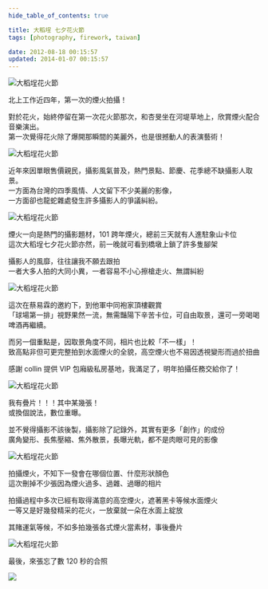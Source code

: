 ```yaml
---
hide_table_of_contents: true

title: 大稻埕 七夕花火節 
tags: [photography, firework, taiwan]

date: 2012-08-18 00:15:57
updated: 2014-01-07 00:15:57
---
```


![大稻埕花火節](http://farm9.staticflickr.com/8284/7814377518_9c38305055_c.jpg)

北上工作近四年，第一次的煙火拍攝！

對於花火，始終停留在第一次花火節那次，和杏旻坐在河堤草地上，欣賞煙火配合音樂演出。  
第一次覺得花火除了爆開那瞬間的美麗外，也是很撼動人的表演藝術！

![大稻埕花火節](http://farm9.staticflickr.com/8299/7814293422_e88a44f0c5_c.jpg)

近年來因單眼售價親民，攝影風氣普及，熱門景點、節慶、花季總不缺攝影人取景。  
一方面為台灣的四季風情、人文留下不少美麗的影像，  
一方面卻也龍蛇雜處發生許多攝影人的爭議糾紛。

![大稻埕花火節](http://farm9.staticflickr.com/8423/7814305620_cd1db2e38a_c.jpg)

煙火一向是熱門的攝影題材，101 跨年煙火，總前三天就有人進駐象山卡位  
這次大稻埕七夕花火節亦然，前一晚就可看到橋墩上鎖了許多隻腳架

攝影人的風靡，往往讓我不願去跟拍  
一者大多人拍的大同小異，一者容易不小心擦槍走火、無謂糾紛

![大稻埕花火節](http://farm9.staticflickr.com/8301/7814321488_8475eb0308_c.jpg)

這次在蔡易霖的邀約下，到他軍中同袍家頂樓觀賞  
「球場第一排」視野果然一流，無需豔陽下辛苦卡位，可自由取景，還可一旁喝喝啤酒再繼續。

而另一個重點是，因取景角度不同，相片也比較「不一樣」！  
致高點非但可更完整拍到水面煙火的全貌，高空煙火也不易因透視變形而過於扭曲

感謝 collin 提供 VIP 包廂級私房基地，我滿足了，明年拍攝任務交給你了！

![大稻埕花火節](http://farm8.staticflickr.com/7277/7814334750_7213e8af39_c.jpg)

我有疊片！！！其中某幾張！  
或換個說法，數位重曝。

並不覺得攝影不該後製，攝影除了記錄外，其實有更多「創作」的成份  
廣角變形、長焦壓縮、焦外散景，長曝光軌，都不是肉眼可見的影像

![大稻埕花火節](http://farm9.staticflickr.com/8294/7814349796_300b804ee8_c.jpg)

拍攝煙火，不知下一發會在哪個位置、什麼形狀顏色  
這次刪掉不少張因為煙火過多、過雜、過曝的相片

拍攝過程中多次已經有取得滿意的高空煙火，遮著黑卡等候水面煙火  
一等又是好幾發精采的花火，一放棄就一朵在水面上綻放

其賭運氣等候，不如多拍幾張各式煙火當素材，事後疊片

![大稻埕花火節](http://farm8.staticflickr.com/7108/7814395310_f31be8df79_c.jpg)

最後，來張忘了數 120 秒的合照

![](https://fbcdn-sphotos-d-a.akamaihd.net/hphotos-ak-snc7/s720x720/488266_3045641358456_1432126076_n.jpg)
